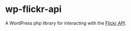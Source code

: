 # wp-flickr-api

A WordPress php library for interacting with the [Flickr API](https://www.flickr.com/services/api/).
